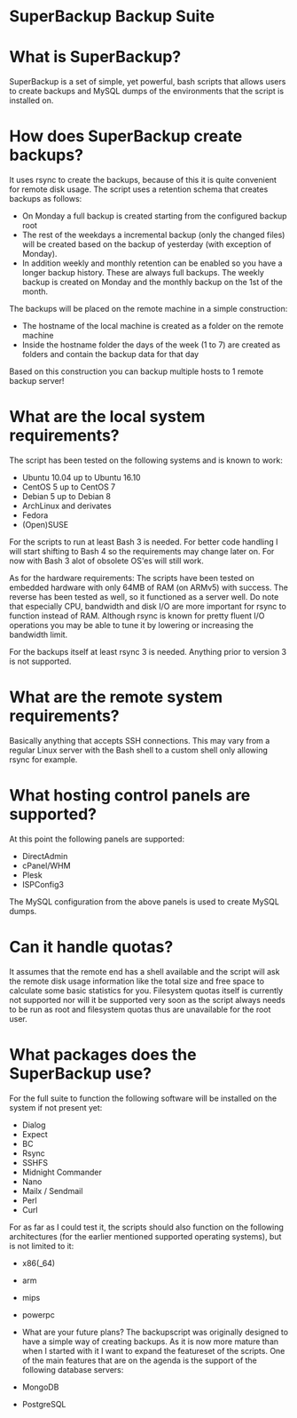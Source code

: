 # SuperBackup Backup Suite

# What is SuperBackup?
SuperBackup is a set of simple, yet powerful, bash scripts that allows users to
create backups and MySQL dumps of the environments that the script is installed
on.

# How does SuperBackup create backups?
It uses rsync to create the backups, because of this it is quite convenient for
remote disk usage. The script uses a retention schema that creates backups as
follows:

* On Monday a full backup is created starting from the configured backup root
* The rest of the weekdays a incremental backup (only the changed files) will
be created based on the backup of yesterday (with exception of Monday).
* In addition weekly and monthly retention can be enabled so you have a longer
backup history. These are always full backups. The weekly backup is created on
Monday and the monthly backup on the 1st of the month.

The backups will be placed on the remote machine in a simple construction:

* The hostname of the local machine is created as a folder on the remote machine
* Inside the hostname folder the days of the week (1 to 7) are created as folders
and contain the backup data for that day

Based on this construction you can backup multiple hosts to 1 remote backup
server!

# What are the local system requirements?
The script has been tested on the following systems and is known to work:

* Ubuntu 10.04 up to Ubuntu 16.10
* CentOS 5 up to CentOS 7
* Debian 5 up to Debian 8
* ArchLinux and derivates
* Fedora
* (Open)SUSE

For the scripts to run at least Bash 3 is needed. For better code handling I
will start shifting to Bash 4 so the requirements may change later on. For now
with Bash 3 alot of obsolete OS'es will still work.

As for the hardware requirements: The scripts have been tested on embedded
hardware with only 64MB of RAM (on ARMv5) with success. The reverse has been tested as
well, so it functioned as a server well. Do note that especially CPU, bandwidth
and disk I/O are more important for rsync to function instead of RAM. Although
rsync is known for pretty fluent I/O operations you may be able to tune it
by lowering or increasing the bandwidth limit.

For the backups itself at least rsync 3 is needed. Anything prior to version
3 is not supported.

# What are the remote system requirements?
Basically anything that accepts SSH connections. This may vary from a regular
Linux server with the Bash shell to a custom shell only allowing rsync for
example.

# What hosting control panels are supported?
At this point the following panels are supported:

* DirectAdmin
* cPanel/WHM
* Plesk
* ISPConfig3

The MySQL configuration from the above panels is used to create MySQL dumps.

# Can it handle quotas?
It assumes that the remote end has a shell available and the script will ask
the remote disk usage information like the total size and free space to calculate
some basic statistics for you. Filesystem quotas itself is currently not supported
nor will it be supported very soon as the script always needs to be run as root
and filesystem quotas thus are unavailable for the root user.

# What packages does the SuperBackup use?
For the full suite to function the following software will be installed on the
system if not present yet:

* Dialog
* Expect
* BC
* Rsync
* SSHFS
* Midnight Commander
* Nano
* Mailx / Sendmail
* Perl
* Curl

For as far as I could test it, the scripts should also function on the following
architectures (for the earlier mentioned supported operating systems), but is
not limited to it:

* x86(_64)
* arm
* mips
* powerpc

* What are your future plans?
The backupscript was originally designed to have a simple way of creating
backups. As it is now more mature than when I started with it I want to
expand the featureset of the scripts. One of the main features that are
on the agenda is the support of the following database servers:

* MongoDB
* PostgreSQL